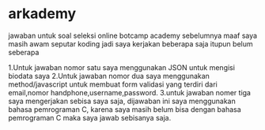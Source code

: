 # arkademy
jawaban untuk soal seleksi online botcamp academy
sebelumnya maaf saya masih awam seputar koding
jadi saya kerjakan beberapa saja itupun belum seberapa

1.Untuk jawaban nomor satu saya menggunakan JSON untuk mengisi biodata saya
2.Untuk jawaban nomor dua saya menggunakan method/javascript untuk membuat form validasi
yang terdiri dari email,nomor handphone,username,password.
3.untuk jawaban nomer tiga saya mengerjakan sebisa saya saja, dijawaban ini saya menggunakan bahasa pemrograman C, karena saya masih belum bisa dengan bahasa pemrograman C maka saya jawab sebisanya saja.
